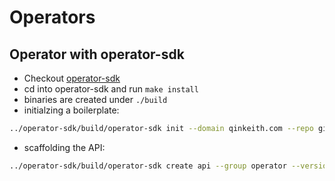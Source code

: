 # Operators

## Operator with operator-sdk

- Checkout [operator-sdk](https://github.com/operator-framework/operator-sdk)
- cd into operator-sdk and run `make install`
- binaries are created under `./build`
- initialzing a boilerplate:
```bash
../operator-sdk/build/operator-sdk init --domain qinkeith.com --repo github.com/example/nginx-operator
```
- scaffolding the API:
```bash
../operator-sdk/build/operator-sdk create api --group operator --version v1alpha1 --kind NginxOperator --resource --controller
```
